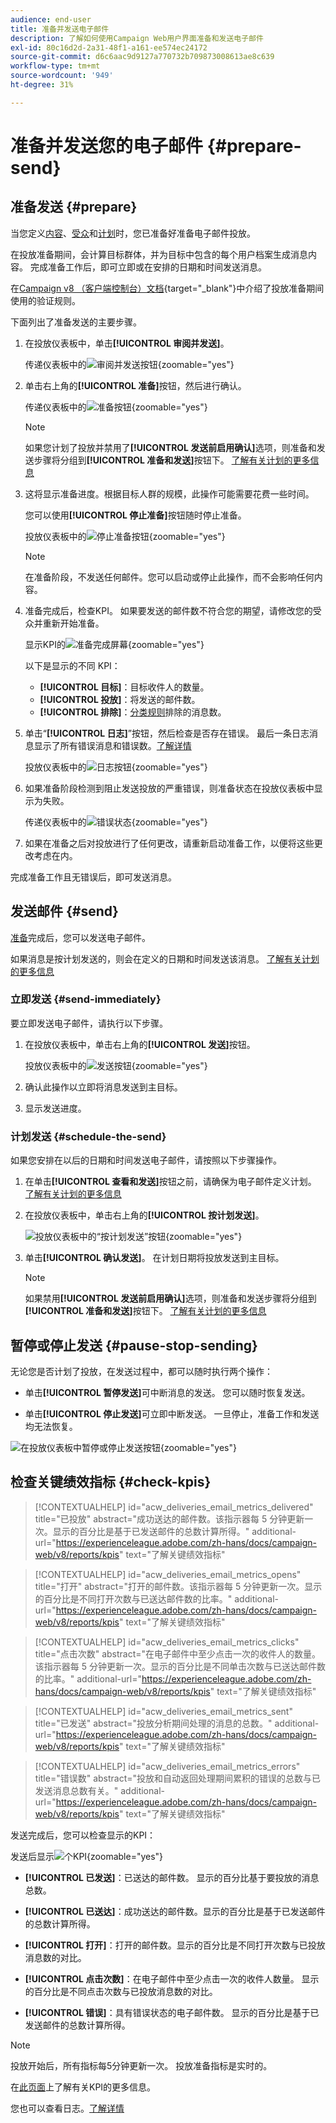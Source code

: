 ```yaml
---
audience: end-user
title: 准备并发送电子邮件
description: 了解如何使用Campaign Web用户界面准备和发送电子邮件
exl-id: 80c16d2d-2a31-48f1-a161-ee574ec24172
source-git-commit: d6c6aac9d9127a770732b709873008613ae8c639
workflow-type: tm+mt
source-wordcount: '949'
ht-degree: 31%

---
```


# 准备并发送您的电子邮件 {#prepare-send}

## 准备发送 {#prepare}

当您定义[内容](../email/edit-content.md)、[受众](../audience/add-audience.md)和[计划](../msg/gs-messages.md#schedule-the-delivery-sending-gs-schedule)时，您已准备好准备电子邮件投放。

在投放准备期间，会计算目标群体，并为目标中包含的每个用户档案生成消息内容。 完成准备工作后，即可立即或在安排的日期和时间发送消息。

在[Campaign v8 （客户端控制台）文档](https://experienceleague.adobe.com/docs/campaign/campaign-v8/send/emails/send.html?lang=zh-Hans){target="_blank"}中介绍了投放准备期间使用的验证规则。

下面列出了准备发送的主要步骤。

1. 在投放仪表板中，单击&#x200B;**[!UICONTROL 审阅并发送]**。

   传递仪表板中的![审阅并发送按钮](assets/email-review-and-send.png){zoomable="yes"}

1. 单击右上角的&#x200B;**[!UICONTROL 准备]**&#x200B;按钮，然后进行确认。

   传递仪表板中的![准备按钮](assets/email-prepare.png){zoomable="yes"}

   >[!NOTE]
   >
   >如果您计划了投放并禁用了&#x200B;**[!UICONTROL 发送前启用确认]**&#x200B;选项，则准备和发送步骤将分组到&#x200B;**[!UICONTROL 准备和发送]**&#x200B;按钮下。 [了解有关计划的更多信息](../msg/gs-deliveries.md#gs-schedule)

1. 这将显示准备进度。根据目标人群的规模，此操作可能需要花费一些时间。

   您可以使用&#x200B;**[!UICONTROL 停止准备]**&#x200B;按钮随时停止准备。

   投放仪表板中的![停止准备按钮](assets/email-stop-preparation.png){zoomable="yes"}

   >[!NOTE]
   >在准备阶段，不发送任何邮件。您可以启动或停止此操作，而不会影响任何内容。

1. 准备完成后，检查KPI。 如果要发送的邮件数不符合您的期望，请修改您的受众并重新开始准备。

   显示KPI的![准备完成屏幕](assets/email-preparation-complete.png){zoomable="yes"}

   以下是显示的不同 KPI：

   * **[!UICONTROL 目标]**：目标收件人的数量。
   * **[!UICONTROL 投放]**：将发送的邮件数。
   * **[!UICONTROL 排除]**：[分类规则](../advanced-settings/delivery-settings.md#typology)排除的消息数。

1. 单击“**[!UICONTROL 日志]**”按钮，然后检查是否存在错误。 最后一条日志消息显示了所有错误消息和错误数。[了解详情](delivery-logs.md)

   投放仪表板中的![日志按钮](assets/email-prepare-logs.png){zoomable="yes"}

1. 如果准备阶段检测到阻止发送投放的严重错误，则准备状态在投放仪表板中显示为失败。

   传递仪表板中的![错误状态](assets/email-prepare-error.png){zoomable="yes"}

1. 如果在准备之后对投放进行了任何更改，请重新启动准备工作，以便将这些更改考虑在内。

完成准备工作且无错误后，即可发送消息。

## 发送邮件 {#send}

[准备](#prepare)完成后，您可以发送电子邮件。

如果消息是按计划发送的，则会在定义的日期和时间发送该消息。 [了解有关计划的更多信息](../msg/gs-deliveries.md#gs-schedule)

### 立即发送 {#send-immediately}

要立即发送电子邮件，请执行以下步骤。

1. 在投放仪表板中，单击右上角的&#x200B;**[!UICONTROL 发送]**&#x200B;按钮。

   投放仪表板中的![发送按钮](assets/email-send.png){zoomable="yes"}

1. 确认此操作以立即将消息发送到主目标。

1. 显示发送进度。

### 计划发送 {#schedule-the-send}

如果您安排在以后的日期和时间发送电子邮件，请按照以下步骤操作。

1. 在单击&#x200B;**[!UICONTROL 查看和发送]**&#x200B;按钮之前，请确保为电子邮件定义计划。 [了解有关计划的更多信息](../msg/gs-deliveries.md#gs-schedule)

1. 在投放仪表板中，单击右上角的&#x200B;**[!UICONTROL 按计划发送]**。

   ![投放仪表板中的“按计划发送”按钮](assets/email-send-as-scheduled.png){zoomable="yes"}

1. 单击&#x200B;**[!UICONTROL 确认发送]**。 在计划日期将投放发送到主目标。

   >[!NOTE]
   >
   >如果禁用&#x200B;**[!UICONTROL 发送前启用确认]**&#x200B;选项，则准备和发送步骤将分组到&#x200B;**[!UICONTROL 准备和发送]**&#x200B;按钮下。 [了解有关计划的更多信息](../msg/gs-deliveries.md#gs-schedule)

## 暂停或停止发送 {#pause-stop-sending}

无论您是否计划了投放<!--TBC-->，在发送过程中，都可以随时执行两个操作：

* 单击&#x200B;**[!UICONTROL 暂停发送]**&#x200B;可中断消息的发送。 您可以随时恢复发送。

* 单击&#x200B;**[!UICONTROL 停止发送]**&#x200B;可立即中断发送。 一旦停止，准备工作和发送均无法恢复。

![在投放仪表板中暂停或停止发送按钮](assets/email-send-pause-or-stop.png){zoomable="yes"}

## 检查关键绩效指标 {#check-kpis}

>[!CONTEXTUALHELP]
>id="acw_deliveries_email_metrics_delivered"
>title="已投放"
>abstract="成功送达的邮件数。该指示器每 5 分钟更新一次。显示的百分比是基于已发送邮件的总数计算所得。"
>additional-url="https://experienceleague.adobe.com/zh-hans/docs/campaign-web/v8/reports/kpis" text="了解关键绩效指标"

>[!CONTEXTUALHELP]
>id="acw_deliveries_email_metrics_opens"
>title="打开"
>abstract="打开的邮件数。该指示器每 5 分钟更新一次。显示的百分比是不同打开次数与已送达邮件数的比率。"
>additional-url="https://experienceleague.adobe.com/zh-hans/docs/campaign-web/v8/reports/kpis" text="了解关键绩效指标"

>[!CONTEXTUALHELP]
>id="acw_deliveries_email_metrics_clicks"
>title="点击次数"
>abstract="在电子邮件中至少点击一次的收件人的数量。该指示器每 5 分钟更新一次。显示的百分比是不同单击次数与已送达邮件数的比率。"
>additional-url="https://experienceleague.adobe.com/zh-hans/docs/campaign-web/v8/reports/kpis" text="了解关键绩效指标"

>[!CONTEXTUALHELP]
>id="acw_deliveries_email_metrics_sent"
>title="已发送"
>abstract="投放分析期间处理的消息的总数。"
>additional-url="https://experienceleague.adobe.com/zh-hans/docs/campaign-web/v8/reports/kpis" text="了解关键绩效指标"

>[!CONTEXTUALHELP]
>id="acw_deliveries_email_metrics_errors"
>title="错误数"
>abstract="投放和自动返回处理期间累积的错误的总数与已发送消息总数有关。"
>additional-url="https://experienceleague.adobe.com/zh-hans/docs/campaign-web/v8/reports/kpis" text="了解关键绩效指标"

发送完成后，您可以检查显示的KPI：

发送后显示![个KPI](assets/email-send-kpis.png){zoomable="yes"}

* **[!UICONTROL 已发送]**：已送达的邮件数。 显示的百分比基于要投放的消息总数。

* **[!UICONTROL 已送达]**：成功送达的邮件数。显示的百分比是基于已发送邮件的总数计算所得。

* **[!UICONTROL 打开]**：打开的邮件数。显示的百分比是不同打开次数与已投放消息数的对比。

* **[!UICONTROL 点击次数]**：在电子邮件中至少点击一次的收件人数量。 显示的百分比是不同点击次数与已投放消息数的对比。

* **[!UICONTROL 错误]**：具有错误状态的电子邮件数。 显示的百分比是基于已发送邮件的总数计算所得。

>[!NOTE]
>
>投放开始后，所有指标每5分钟更新一次。 投放准备指标是实时的。

在[此页面](../reporting/kpis.md)上了解有关KPI的更多信息。

您也可以查看日志。[了解详情](delivery-logs.md)